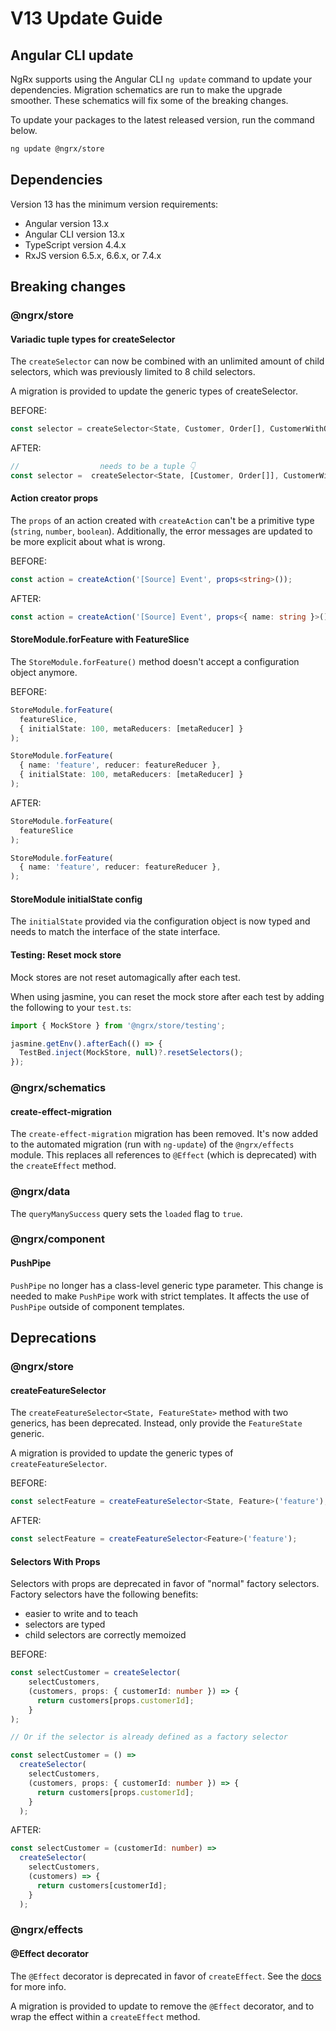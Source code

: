 # V13 Update Guide

## Angular CLI update

NgRx supports using the Angular CLI `ng update` command to update your dependencies. Migration schematics are run to make the upgrade smoother. These schematics will fix some of the breaking changes.

To update your packages to the latest released version, run the command below.

```sh
ng update @ngrx/store
```

## Dependencies

Version 13 has the minimum version requirements:

- Angular version 13.x
- Angular CLI version 13.x
- TypeScript version 4.4.x
- RxJS version 6.5.x, 6.6.x, or 7.4.x

## Breaking changes

### @ngrx/store

#### Variadic tuple types for createSelector

The `createSelector` can now be combined with an unlimited amount of child selectors, which was previously limited to 8 child selectors.

<div class="alert is-helpful">

A migration is provided to update the generic types of createSelector.

</div>

BEFORE:

```ts
const selector = createSelector<State, Customer, Order[], CustomerWithOrder>
```

AFTER:

```ts
//                  needs to be a tuple 👇
const selector =  createSelector<State, [Customer, Order[]], CustomerWithOrder>
```

#### Action creator props

The `props` of an action created with `createAction` can't be a primitive type (`string`, `number`, `boolean`).
Additionally, the error messages are updated to be more explicit about what is wrong.

BEFORE:

```ts
const action = createAction('[Source] Event', props<string>());
```

AFTER:

```ts
const action = createAction('[Source] Event', props<{ name: string }>());
```

#### StoreModule.forFeature with FeatureSlice

The `StoreModule.forFeature()` method doesn't accept a configuration object anymore.

BEFORE:

```ts
StoreModule.forFeature(
  featureSlice,
  { initialState: 100, metaReducers: [metaReducer] }
);

StoreModule.forFeature(
  { name: 'feature', reducer: featureReducer },
  { initialState: 100, metaReducers: [metaReducer] }
);
```

AFTER:

```ts
StoreModule.forFeature(
  featureSlice
);

StoreModule.forFeature(
  { name: 'feature', reducer: featureReducer },
);
```

#### StoreModule initialState config

The `initialState` provided via the configuration object is now typed and needs to match the interface of the state interface.

#### Testing: Reset mock store

Mock stores are not reset automagically after each test. 

When using jasmine, you can reset the mock store after each test by adding the following to your `test.ts`:

```ts
import { MockStore } from '@ngrx/store/testing';

jasmine.getEnv().afterEach(() => {
  TestBed.inject(MockStore, null)?.resetSelectors();
});
```

### @ngrx/schematics

#### create-effect-migration

The `create-effect-migration` migration has been removed.
It's now added to the automated migration (run with `ng-update`) of the `@ngrx/effects` module.
This replaces all references to `@Effect` (which is deprecated) with the `createEffect` method.

### @ngrx/data

The `queryManySuccess` query sets the `loaded` flag to `true`.


### @ngrx/component

#### PushPipe

`PushPipe` no longer has a class-level generic type parameter.
This change is needed to make `PushPipe` work with strict templates.
It affects the use of `PushPipe` outside of component templates.


## Deprecations

### @ngrx/store

#### createFeatureSelector

The `createFeatureSelector<State, FeatureState>` method with two generics, has been deprecated.
Instead, only provide the `FeatureState` generic.

<div class="alert is-helpful">

A migration is provided to update the generic types of `createFeatureSelector`.

</div>

BEFORE:

```ts
const selectFeature = createFeatureSelector<State, Feature>('feature');
```

AFTER:

```ts
const selectFeature = createFeatureSelector<Feature>('feature');
```

#### Selectors With Props

Selectors with props are deprecated in favor of "normal" factory selectors.
Factory selectors have the following benefits:

- easier to write and to teach
- selectors are typed
- child selectors are correctly memoized

BEFORE:

```ts
const selectCustomer = createSelector(
    selectCustomers,
    (customers, props: { customerId: number }) => {
      return customers[props.customerId];
    }
);

// Or if the selector is already defined as a factory selector

const selectCustomer = () =>
  createSelector(
    selectCustomers,
    (customers, props: { customerId: number }) => {
      return customers[props.customerId];
    }
  );
```

AFTER:

```ts
const selectCustomer = (customerId: number) =>
  createSelector(
    selectCustomers,
    (customers) => {
      return customers[customerId];
    }
  );
```


### @ngrx/effects

#### @Effect decorator

The `@Effect` decorator is deprecated in favor of `createEffect`.
See the [docs](/guide/effects#writing-effects) for more info.

<div class="alert is-helpful">

A migration is provided to update to remove the `@Effect` decorator, and to wrap the effect within a `createEffect` method.

</div>
